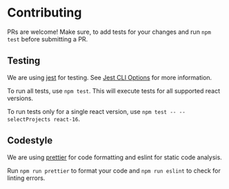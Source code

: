 # Contributing

PRs are welcome! Make sure, to add tests for your changes and run `npm test` before submitting a PR.

## Testing

We are using [jest](https://jestjs.io/) for testing. See [Jest CLI Options](https://jestjs.io/docs/cli) for more information.

To run all tests, use `npm test`. This will execute tests for all supported react versions.

To run tests only for a single react version, use `npm test -- --selectProjects react-16`.

## Codestyle

We are using [prettier](https://prettier.io/) for code formatting and eslint for static code analysis.

Run `npm run prettier` to format your code and `npm run eslint` to check for linting errors.
